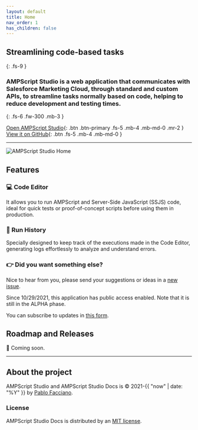 ```yaml
---
layout: default
title: Home
nav_order: 1
has_children: false
---
```



## Streamlining code-based tasks
{: .fs-9 }

### **AMPScript Studio** is a web application that communicates with Salesforce Marketing Cloud, through standard and custom APIs, to streamline tasks normally based on code, **helping to reduce development and testing times**.
{: .fs-6 .fw-300 .mb-3 }

[Open AMPScript Studio](https://ampscript.netlify.app/){: .btn .btn-primary .fs-5 .mb-4 .mb-md-0 .mr-2 } [View it on GitHub](https://github.com/PabloFacciano/ampscript-studio-public){: .btn .fs-5 .mb-4 .mb-md-0 }

---

![AMPScript Studio Home](https://i.ibb.co/txvKkmN/asdf.png)

## Features

### 💻 Code Editor

It allows you to run AMPScript and Server-Side JavaScript (SSJS) code, ideal for quick tests or proof-of-concept scripts before using them in production.

### 📄 Run History

Specially designed to keep track of the executions made in the Code Editor, generating logs effortlessly to analyze and understand errors.

### 👉 Did you want something else?

Nice to hear from you, please send your suggestions or ideas in a [new issue](https://github.com/PabloFacciano/ampscript-studio-public/issues/new).

Since 10/29/2021, this application has public access enabled. Note that it is still in the ALPHA phase.

You can subscribe to updates in [this form](https://forms.gle/U2yqb6ZbuTN52GCs9).

## Roadmap and Releases

💙 Coming soon.

---

## About the project

AMPScript Studio and AMPScript Studio Docs is &copy; 2021-{{ "now" | date: "%Y" }} by [Pablo Facciano](https://github.com/PabloFacciano).

### License

AMPScript Studio Docs is distributed by an [MIT license](https://github.com/pmarsceill/just-the-docs/tree/master/LICENSE.txt).
